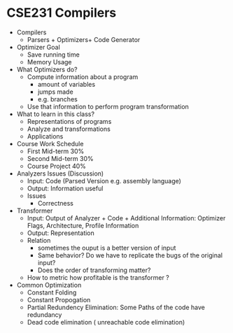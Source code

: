 # CSE231 Compilers

+ Compilers
  + Parsers + Optimizers+ Code Generator
+ Optimizer Goal
  + Save running time
  + Memory Usage
+ What Optimizers do?
  + Compute information about a program
    + amount of variables 
    + jumps made
    + e.g. branches
  + Use that information to perform program transformation
+ What to learn in this class?
  + Representations of programs
  + Analyze and transformations
  + Applications
+ Course Work Schedule
  + First Mid-term 30%
  + Second Mid-term 30%
  + Course Project 40%
+ Analyzers Issues (Discussion)
  + Input: Code (Parsed Version e.g. assembly language)
  + Output: Information useful
  + Issues
    + Correctness
+ Transformer
  + Input: Output of Analyzer + Code + Additional Information: Optimizer Flags, Architecture, Profile Information 
  + Output: Representation
  + Relation
    + sometimes the ouput is a better version of input
    + Same behavior? Do we have to replicate the bugs of the original input?
    + Does the order of transforming matter? 
  + How to metric how profitable is the transformer ?
+ Common Optimization
  + Constant Folding
  + Constant Propogation
  + Partial Redundency Elimination: Some Paths of the code have redundancy
  + Dead code elimination ( unreachable code elimination)